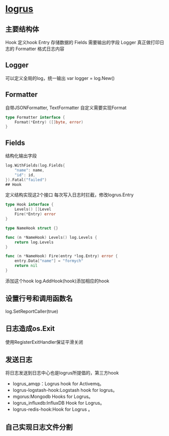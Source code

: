# [logrus](https://github.com/sirupsen/logrus)

## 主要结构体

Hook            定义hook
Entry           存储数据的
Fields          需要输出的字段
Logger          真正做打印日志的
Formatter       格式日志内容

## Logger

可以定义全局的log，统一输出
var logger = log.New()

## Formatter

自带JSONFormatter, TextFormatter
自定义需要实现Format

```go
type Formatter interface {
    Format(*Entry) ([]byte, error)
}
```

## Fields

结构化输出字段

```go
log.WithFields(log.Fields{
    "name": name,
    "id": id,
}).Fatal("failed")
## Hook
```

定义结构实现这2个接口
每次写入日志时拦截，修改logrus.Entry

```go
type Hook interface {
    Levels() []Level
    Fire(*Entry) error
}
```

```go
type NameHook struct {}

func (n *NameHook) Levels() log.Levels {
    return log.Levels
}

func (n *NameHook) Fire(entry *log.Entry) error {
    entry.Data["name"] = "formych"
    return nil
}
```

添加这个hook
log.AddHook(hook)添加相应的hook

## 设置行号和调用函数名

log.SetReportCaller(true)

## 日志造成os.Exit

使用RegisterExitHandler保证平滑关闭

## 发送日志

将日志发送到日志中心也是logrus所提倡的，第三方hook

* logrus_amqp：Logrus hook for Activemq。
* logrus-logstash-hook:Logstash hook for logrus。
* mgorus:Mongodb Hooks for Logrus。
* logrus_influxdb:InfluxDB Hook for Logrus。
* logrus-redis-hook:Hook for Logrus 。

## 自己实现日志文件分割
